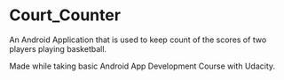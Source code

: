 # Court_Counter
An Android Application that is used to keep count of the scores of two players playing basketball.

Made while taking basic Android App Development Course with Udacity.

